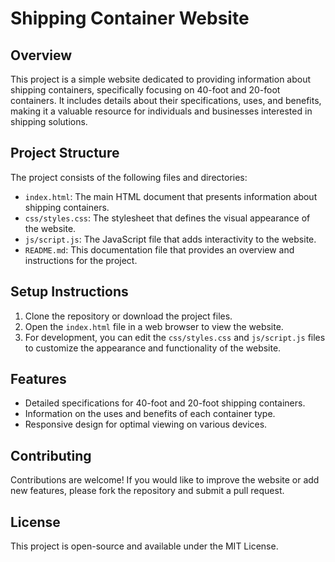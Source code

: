 # Shipping Container Website

## Overview
This project is a simple website dedicated to providing information about shipping containers, specifically focusing on 40-foot and 20-foot containers. It includes details about their specifications, uses, and benefits, making it a valuable resource for individuals and businesses interested in shipping solutions.

## Project Structure
The project consists of the following files and directories:

- `index.html`: The main HTML document that presents information about shipping containers.
- `css/styles.css`: The stylesheet that defines the visual appearance of the website.
- `js/script.js`: The JavaScript file that adds interactivity to the website.
- `README.md`: This documentation file that provides an overview and instructions for the project.

## Setup Instructions
1. Clone the repository or download the project files.
2. Open the `index.html` file in a web browser to view the website.
3. For development, you can edit the `css/styles.css` and `js/script.js` files to customize the appearance and functionality of the website.

## Features
- Detailed specifications for 40-foot and 20-foot shipping containers.
- Information on the uses and benefits of each container type.
- Responsive design for optimal viewing on various devices.

## Contributing
Contributions are welcome! If you would like to improve the website or add new features, please fork the repository and submit a pull request.

## License
This project is open-source and available under the MIT License.